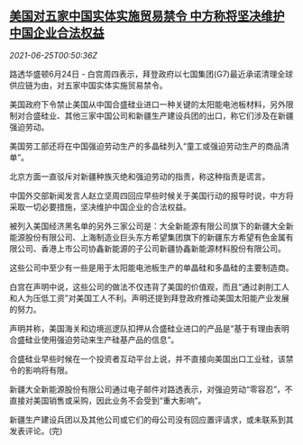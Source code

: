 <!--1624582862000-->
[美国对五家中国实体实施贸易禁令 中方称将坚决维护中国企业合法权益](https://cn.reuters.com/article/usa-ban-trade-chinese-entities-0624-thur-idCNKCS2E1025)
------

<div><i>2021-06-25T00:50:36Z</i></div><p>路透华盛顿6月24日 - 白宫周四表示，拜登政府以七国集团(G7)最近承诺清理全球供应链为由，对五家中国实体实施贸易禁令。</p><p>美国政府下令禁止美国从中国合盛硅业进口一种关键的太阳能电池板材料，另外限制对合盛硅业、其他三家中国公司和新疆生产建设兵团的出口，称它们涉及在新疆强迫劳动。</p><p>美国劳工部还将在中国强迫劳动生产的多晶硅列入“童工或强迫劳动生产的商品清单”。</p><p>北京方面一直驳斥对新疆种族灭绝和强迫劳动的指责，称这种指责是谎言。</p><p>中国外交部新闻发言人赵立坚周四回应早些时候关于美国行动的报导时说，中方将采取一切必要措施，坚决维护中国企业的合法权益。</p><p>被列入美国经济黑名单的另外三家公司是：大全新能源有限公司旗下的新疆大全新能源股份有限公司、上海制造业巨头东方希望集团旗下的新疆东方希望有色金属有限公司、香港上市公司协鑫新能源的子公司新疆协鑫新能源材料股份有限公司。</p><p>这些公司中至少有一些是用于太阳能电池板生产的单晶硅和多晶硅的主要制造商。</p><p>白宫在声明中说，这些公司的做法不仅违背了美国的价值观，而且“通过剥削工人和人为压低工资”对美国工人不利。声明还提到拜登政府推动美国太阳能产业发展的努力。</p><p>声明并称，美国海关和边境巡逻队扣押从合盛硅业进口的产品是“基于有理由表明合盛硅业使用强迫劳动来生产硅基产品的信息”。</p><p>合盛硅业早些时候在一个投资者互动平台上说，并不直接向美国出口工业硅，该禁令的影响将有限。</p><p>新疆大全新能源股份有限公司通过电子邮件对路透表示，对强迫劳动“零容忍”，不直接对美国销售或采购，因此业务不会受到“重大影响”。</p><p>新疆生产建设兵团以及其他公司或它们的母公司没有回应置评请求，或未联系到其发表评论。(完)</p>
